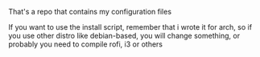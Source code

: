 That's a repo that contains my configuration files

If you want to use the install script, remember that i wrote it for arch, so if you use other distro like debian-based, you will change something, or probably you need to compile rofi, i3 or others
